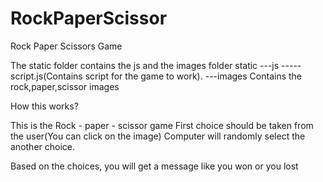 # RockPaperScissor
Rock Paper Scissors Game


The static folder contains the js and the images folder
static
---js
-----script.js(Contains script for the game to work).
---images
Contains the rock,paper,scissor images

How this works?

This is the Rock - paper - scissor game
First choice should be taken from the user(You can click on the image)
Computer will randomly select the another choice.

Based on the choices, you will get a message like you won or you lost
